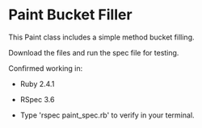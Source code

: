 # Paint Bucket Filler

This Paint class includes a simple method bucket filling.

Download the files and run the spec file for testing.

Confirmed working in:
* Ruby 2.4.1
* RSpec 3.6

* Type 'rspec paint_spec.rb' to verify in your terminal.
